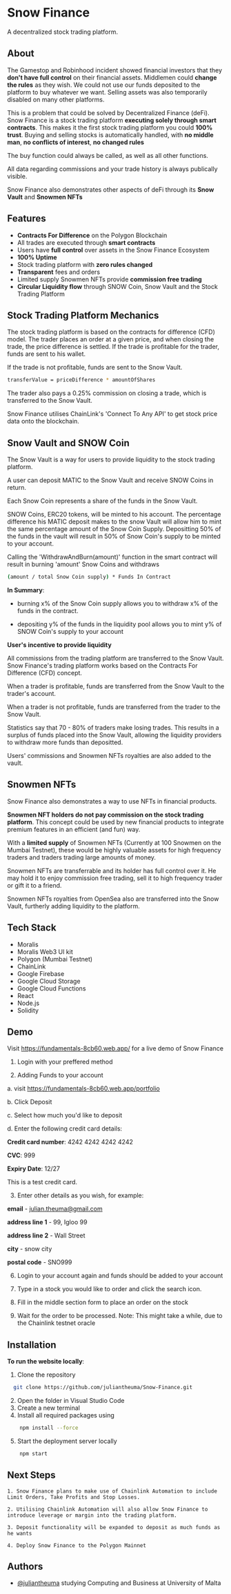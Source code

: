 
# Snow Finance

A decentralized stock trading platform.


## About

The Gamestop and Robinhood incident showed financial investors that they **don't have full control** on their financial assets. Middlemen could **change the rules** as they wish. We could not use our funds deposited to the platform to buy whatever we want. Selling assets was also temporarily disabled on many other platforms. 

This is a problem that could be solved by Decentralized Finance (deFi). Snow Finance is a stock trading platform **executing solely through smart contracts**. This makes it the first stock trading platform you could **100% trust**. Buying and selling stocks is automatically handled, with **no middle man**, **no conflicts of interest**, **no changed rules**

The buy function could always be called, as well as all other functions. 

All data regarding commissions and your trade history is always publically visible.

Snow Finance also demonstrates other aspects of deFi through its **Snow Vault** and **Snowmen NFTs**
## Features

- **Contracts For Difference** on the Polygon Blockchain
- All trades are executed through **smart contracts**
- Users have **full control** over assets in the Snow Finance Ecosystem
- **100% Uptime**
- Stock trading platform with **zero rules changed**
- **Transparent** fees and orders
- Limited supply Snowmen NFTs provide **commission free trading**
- **Circular Liquidity flow** through SNOW Coin, Snow Vault and the Stock Trading Platform

## Stock Trading Platform Mechanics

The stock trading platform is based on the contracts for difference (CFD) model. The trader places an order at a given price, and when closing the trade, the price difference is settled. 
If the trade is profitable for the trader, funds are sent to his wallet. 

If the trade is not profitable, funds are sent to the Snow Vault.

```bash
transferValue = priceDifference * amountOfShares
```

The trader also pays a 0.25% commission on closing a trade, which is transferred to the Snow Vault.

Snow Finance utilises ChainLink's 'Connect To Any API' to get stock price data onto the blockchain.

## Snow Vault and SNOW Coin

The Snow Vault is a way for users to provide liquidity to the stock trading platform.

A user can deposit MATIC to the Snow Vault and receive SNOW Coins in return.

Each Snow Coin represents a share of the funds in the Snow Vault.

SNOW Coins, ERC20 tokens,  will be minted to his account. The percentage difference his MATIC deposit makes to the snow Vault will allow him to mint the same percentage amount of the Snow Coin Supply.
Depositting 50% of the funds in the vault will result in 50% of Snow Coin's supply to be minted to your account.

Calling the 'WithdrawAndBurn(amount)' function in the smart contract will result in burning 'amount' Snow Coins and withdraws 
```bash
(amount / total Snow Coin supply) * Funds In Contract
```
**In Summary**:

- burning x% of the Snow Coin supply allows you to withdraw x% of the funds in the contract.

- depositing y% of the funds in the liquidity pool allows you to mint y% of SNOW Coin's supply to your account

**User's incentive to provide liquidity**

All commissions from the trading platform are transferred to the Snow Vault.
Snow Finance's trading platform works based on the Contracts For Difference (CFD) concept.

When a trader is profitable, funds are transferred from the Snow Vault to the trader's account.

When a trader is not profitable, funds are transferred from the trader to the Snow Vault.

Statistics say that 70 - 80% of traders make losing trades. This results in a surplus of funds placed into the Snow Vault, allowing the liquidity providers to withdraw more funds than depositted.

Users' commissions and Snowmen NFTs royalties are also added to the vault.

## Snowmen NFTs

Snow Finance also demonstrates a way to use NFTs in financial products.

**Snowmen NFT holders do not pay commission on the stock trading platform**. This concept could be used by new financial products to integrate premium features in an efficient (and fun) way.

With a **limited supply** of Snowmen NFTs (Currently at 100 Snowmen on the Mumbai Testnet), these would be highly valuable assets for high frequency traders and traders trading large amounts of money.

Snowmen NFTs are transferrable and its holder has full control over it. He may hold it to enjoy commission free trading, sell it to high frequency trader or gift it to a friend.

Snowmen NFTs royalties from OpenSea also are transferred into the Snow Vault, furtherly adding liquidity to the platform.

## Tech Stack

- Moralis
- Moralis Web3 UI kit
- Polygon (Mumbai Testnet)
- ChainLink
- Google Firebase
- Google Cloud Storage
- Google Cloud Functions
- React
- Node.js
- Solidity
## Demo

Visit https://fundamentals-8cb60.web.app/ for a live demo of Snow Finance


1. Login with your preffered method

2. Adding Funds to your account


a. visit https://fundamentals-8cb60.web.app/portfolio

b. Click Deposit

c. Select how much you'd like to deposit

d. Enter the following credit card details:

**Credit card number**: 4242 4242 4242 4242

**CVC**: 999

**Expiry Date**: 12/27

This is a test credit card.

3. Enter other details as you wish, for example:

**email** - julian.theuma@gmail.com 

**address line 1** - 99, Igloo 99

**address line 2** - Wall Street

**city** - snow city

**postal code** - SNO999


6. Login to your account again and funds should be added to your account

7. Type in a stock you would like to order and click the search icon.

8. Fill in the middle section form to place an order on the stock

9. Wait for the order to be processed.
Note: This might take a while, due to the Chainlink testnet oracle


## Installation

**To run the website locally**:

1. Clone the repository

```bash
  git clone https://github.com/juliantheuma/Snow-Finance.git
```
2. Open the folder in Visual Studio Code
3. Create a new terminal
4. Install all required packages using
```bash
    npm install --force
```
5. Start the deployment server locally
```bash
    npm start
```

## Next Steps
    
    1. Snow Finance plans to make use of Chainlink Automation to include Limit Orders, Take Profits and Stop Losses.
    
    2. Utilising Chainlink Automation will also allow Snow Finance to introduce leverage or margin into the trading platform.
    
    3. Deposit functionality will be expanded to deposit as much funds as he wants
    
    4. Deploy Snow Finance to the Polygon Mainnet

## Authors

- [@juliantheuma](https://www.github.com/juliantheuma) studying Computing and Business at University of Malta

